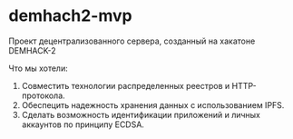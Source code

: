# demhach2-mvp

Проект децентрализованного сервера, созданный на хакатоне DEMHACK-2

Что мы хотели:

1. Совместить технологии распределенных реестров и HTTP-протокола.
2. Обеспецить надежность хранения данных с использованием IPFS.
3. Сделать возможность идентификации приложений и личных аккаунтов по принципу ECDSA.

